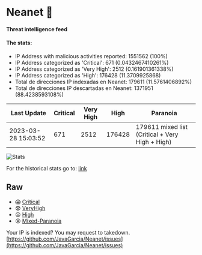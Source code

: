 # Neanet :hocho:
#### Threat intelligence feed
#### The stats:

- IP Address with malicious activities reported: 1551562 (100%)
- IP Address categorized as 'Critical':  671 (0.0432467410261%)
- IP Address categorized as 'Very High':  2512 (0.161901361338%)
- IP Address categorized as 'High':  176428 (11.3709925868)
- Total de direcciones IP indexadas en Neanet:  179611 (11.5761406892%)
- Total de direcciones IP descartadas en Neanet:  1371951 (88.4238593108%)

| Last Update | Critical | Very High | High | Paranoia |
| --- | --- | --- | --- | --- |
| 2023-03-28 15:03:52 | 671 | 2512 | 176428 | 179611 mixed list (Critical + Very High + High)|

![Stats](https://docs.google.com/spreadsheets/d/e/2PACX-1vSnaNMIXVabIpDJjufMlzH7poXnshF3mgd8Is1g9ytUEzVsP5my4Trn8f-xkoLLQ38xpL3HtmUexLo6/pubchart?oid=501124687&format=image)

For the historical stats go to: [link](/stats.csv)
## Raw
- :scream: [Critical](https://raw.githubusercontent.com/JavaGarcia/Neanet/master/blacklists/neanet_critical.txt)
- :fearful: [VeryHigh](https://raw.githubusercontent.com/JavaGarcia/Neanet/master/blacklists/neanet_veryHigh.txtt)
- :frowning: [High](https://raw.githubusercontent.com/JavaGarcia/Neanet/master/blacklists/neanet_high.txt)
- :dizzy_face: [Mixed-Paranoia](https://raw.githubusercontent.com/JavaGarcia/Neanet/master/blacklists/neanet_all.txt)


Your IP is indexed? You may request to takedown. [https://github.com/JavaGarcia/Neanet/issues](https://github.com/JavaGarcia/Neanet/issues)










































































































































































































































































































































































































































































































































































































































































































































































































































































































































































































































































































































































































































































































































































































































































































































































































































































































































































































































































































































































































































































































































































































































































































































































































































































































































































































































































































































































































































































































































































































































































































































































































































































































































































































































































































































































































































































































































































































































































































































































































































































































































































































































































































































































































































































































































































































































































































































































































































































































































































































































































































































































































































































































































































































































































































































































































































































































































































































































































































































































































































































































































































































































































































































































































































































































































































































































































































































































































































































































































































































































































































































































































































































































































































































































































































































































































































































































































































































































































































































































































































































































































































































































































































































































































































































































































































































































































































































































































































































































































































































































































































































































































































































































































































































































































































































































































































































































































































































































































































































































































































































































































































































































































































































































































